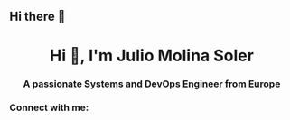 ## Hi there 👋

<h1 align="center">Hi 👋, I'm Julio Molina Soler</h1>
<h3 align="center">A passionate Systems and DevOps Engineer from Europe</h3>

<h3 align="left">Connect with me:</h3>
<p align="left">
</p>

